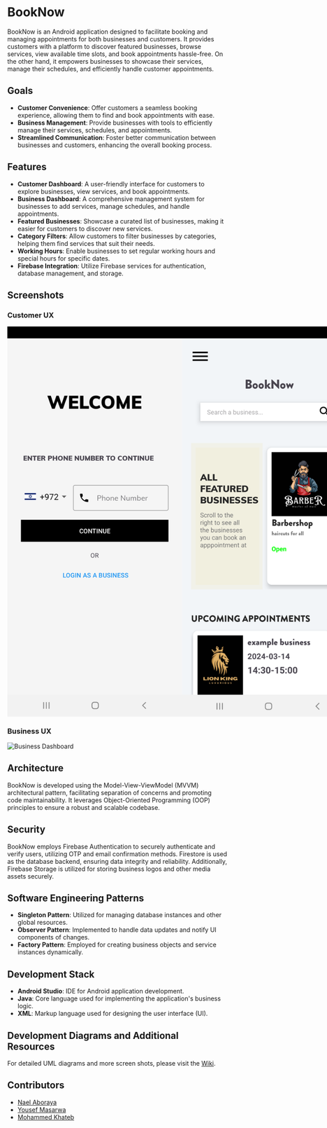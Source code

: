 # BookNow

BookNow is an Android application designed to facilitate booking and managing appointments for both businesses and customers. It provides customers with a platform to discover featured businesses, browse services, view available time slots, and book appointments hassle-free. On the other hand, it empowers businesses to showcase their services, manage their schedules, and efficiently handle customer appointments.

## Goals

- **Customer Convenience**: Offer customers a seamless booking experience, allowing them to find and book appointments with ease.
- **Business Management**: Provide businesses with tools to efficiently manage their services, schedules, and appointments.
- **Streamlined Communication**: Foster better communication between businesses and customers, enhancing the overall booking process.

## Features

- **Customer Dashboard**: A user-friendly interface for customers to explore businesses, view services, and book appointments.
- **Business Dashboard**: A comprehensive management system for businesses to add services, manage schedules, and handle appointments.
- **Featured Businesses**: Showcase a curated list of businesses, making it easier for customers to discover new services.
- **Category Filters**: Allow customers to filter businesses by categories, helping them find services that suit their needs.
- **Working Hours**: Enable businesses to set regular working hours and special hours for specific dates.
- **Firebase Integration**: Utilize Firebase services for authentication, database management, and storage.

## Screenshots

### Customer UX
<div style="display: flex; justify-content: space-around;">
    <img src="ScreenShots/customerScreenShots/Customer_Login.png" alt="Customer Login" width="400"/>
    <img src="ScreenShots/customerScreenShots/C_Dashboard1.png" alt="Booking Dashboard" width="400"/>
    <img src="ScreenShots/customerScreenShots/C_Dashboard2.png" alt="Customer Dashboard" width="400"/>
    <img src="ScreenShots/customerScreenShots/C_Dashboard3.png" alt="Booking Dashboard" width="400"/>
    <img src="ScreenShots/customerScreenShots/C_Dashboard4.png" alt="Booking Dashboard" width="400"/>
    <img src="ScreenShots/customerScreenShots/C_Dashboard5.png" alt="Booking Dashboard" width="400"/>
    <img src="ScreenShots/customerScreenShots/C_Dashboard6.png" alt="Booking Dashboard" width="400"/>
    <img src="ScreenShots/customerScreenShots/C_Dashboard7.png" alt="Booking Dashboard" width="400"/>
    <img src="ScreenShots/customerScreenShots/C_Dashboard8.png" alt="Booking Dashboard" width="400"/>
    <img src="ScreenShots/customerScreenShots/C_Dashboard9.png" alt="Booking Dashboard" width="400"/>
    <img src="ScreenShots/customerScreenShots/C_Dashboard10.png" alt="Booking Dashboard" width="400"/>
</div>


### Business UX
![Business Dashboard](/screenshots/business_dashboard.png)

## Architecture

BookNow is developed using the Model-View-ViewModel (MVVM) architectural pattern, facilitating separation of concerns and promoting code maintainability. It leverages Object-Oriented Programming (OOP) principles to ensure a robust and scalable codebase.

## Security

BookNow employs Firebase Authentication to securely authenticate and verify users, utilizing OTP and email confirmation methods. Firestore is used as the database backend, ensuring data integrity and reliability. Additionally, Firebase Storage is utilized for storing business logos and other media assets securely.

## Software Engineering Patterns

- **Singleton Pattern**: Utilized for managing database instances and other global resources.
- **Observer Pattern**: Implemented to handle data updates and notify UI components of changes.
- **Factory Pattern**: Employed for creating business objects and service instances dynamically.

## Development Stack

- **Android Studio**: IDE for Android application development.
- **Java**: Core language used for implementing the application's business logic.
- **XML**: Markup language used for designing the user interface (UI).

## Development Diagrams and Additional Resources

For detailed UML diagrams and more screen shots, please visit the [Wiki](/wiki).


## Contributors

- [Nael Aboraya](https://github.com/naelaboraya)
- [Yousef Masarwa](https://github.com/yousefmasarwa)
- [Mohammed Khateb](https://github.com/khatebMo)
